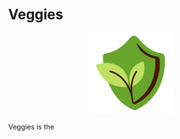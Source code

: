 # Veggies
<p align="center" width="100%">
    <img width="33%" src="logo.png">
</p>

Veggies is the 


  
  
  
